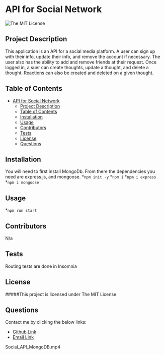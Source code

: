# API for Social Network
![The MIT License](https://img.shields.io/badge/license-MIT-green)

## Project Description
This application is an API for a social media platform. A user can sign up with their info, update their info, and remove the account if necessary. The user also has the ability to add and remove friends at their request. Once logged in, a suer can create thoughts, update a thought, and delete a thought. Reactions can also be created and deleted on a given thought. 
## Table of Contents
- [API for Social Network](#api-for-social-network)
  - [Project Description](#project-description)
  - [Table of Contents](#table-of-contents)
  - [Installation](#installation)
  - [Usage](#usage)
  - [Contributors](#contributors)
  - [Tests](#tests)
  - [License](#license)
  - [Questions](#questions)
## Installation
You will need to first install MongoDb. From there the dependencies you need are express.js, and mongoose.
*`npm init -y`
*`npm i`
*`npm i express`
*`npm i mongoose`
## Usage
*`npm run start`
## Contributors
N/a
## Tests
Routing tests are done in Insomnia
## License
#####This project is licensed under
The MIT License
## Questions
Contact me by clicking the below links:
* [Github Link](https://github.com/deftonechris)
* [Email Link](mailto:deftonechris@msn.com)

Social_API_MongoDB.mp4
